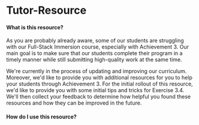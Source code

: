 # Tutor-Resource

#### What is this resource? 

As you are probably already aware, some of our students are struggling with our Full-Stack Immersion course, especially with Achievement 3. Our main goal is to make sure that our students complete their program in a timely manner while still submitting high-quality work at the same time.  

We're currently in the process of updating and improving our curriculum. Moreover, we'd like to provide you with additional resources for you to help your students through Achievement 3. For the initial rollout of this resource, we'd like to provide you with some initial tips and tricks for Exercise 3.4. We'll then collect your feedback to determine how helpful you found these resources and how they can be improved in the future. 

#### How do I use this resource?  





